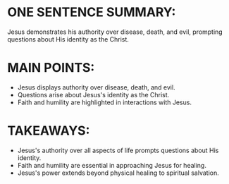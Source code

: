 # ONE SENTENCE SUMMARY:
Jesus demonstrates his authority over disease, death, and evil, prompting questions about His identity as the Christ.

# MAIN POINTS:
- Jesus displays authority over disease, death, and evil.
- Questions arise about Jesus's identity as the Christ.
- Faith and humility are highlighted in interactions with Jesus.

# TAKEAWAYS:
- Jesus's authority over all aspects of life prompts questions about His identity.
- Faith and humility are essential in approaching Jesus for healing.
- Jesus's power extends beyond physical healing to spiritual salvation.